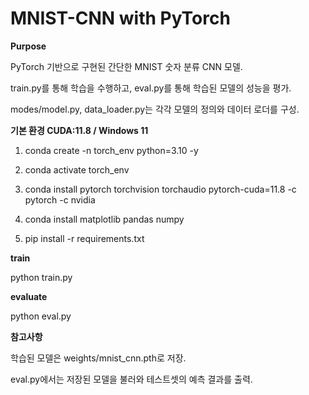# MNIST-CNN with PyTorch

**Purpose**  

PyTorch 기반으로 구현된 간단한 MNIST 숫자 분류 CNN 모델.

train.py를 통해 학습을 수행하고, eval.py를 통해 학습된 모델의 성능을 평가.

modes/model.py, data_loader.py는 각각 모델의 정의와 데이터 로더를 구성. 



**기본 환경 CUDA:11.8 / Windows 11**

1. conda create -n torch_env python=3.10 -y

2. conda activate torch_env

3. conda install pytorch torchvision torchaudio pytorch-cuda=11.8 -c pytorch -c nvidia

4. conda install matplotlib pandas numpy

5. pip install -r requirements.txt



**train**

python train.py

**evaluate**

python eval.py



**참고사항**

학습된 모델은 weights/mnist_cnn.pth로 저장.

eval.py에서는 저장된 모델을 불러와 테스트셋의 예측 결과를 출력.
